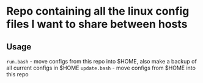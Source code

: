 # Repo containing all the linux config files I want to share between hosts

## Usage
`run.bash` - move configs from this repo into $HOME, also make a backup of all current configs in $HOME
`update.bash` - move configs from $HOME into this repo
